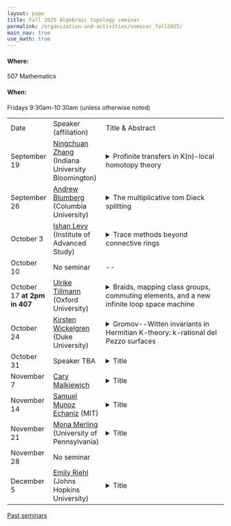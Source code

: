 ```yaml
---
layout: page
title: Fall 2025 Algebraic topology seminar
permalink: /organization-and-activities/seminar_fall2025/
main_nav: true
use_math: true
---
```

<h4>Where:</h4> 507 Mathematics
<h4>When:</h4> Fridays 9:30am-10:30am (unless otherwise noted)

<table>
<tr><td>Date</td> 
	<td>Speaker (affiliation)</td>
	<td style="width:60%">Title & Abstract</td>
	</tr>
<tr><td>September 19</td>
	<td><a href="https://sites.google.com/view/ningchuan-zhang">Ningchuan Zhang</a> (Indiana University Bloomington) </td>
	<td><details> 
	<summary>Profinite transfers in K(n)-local homotopy theory</summary>
	<p class="abstract"><i>Abstract:</i> After K(1)-localization, the classical J-homomorphism can be interpreted as a profinite transfer map. More precisely, it is a transfer map $\Sigma^{-1}KO^\wedge_2 \to S_{K(1)}$ from the $C_2$-homotopy fixed points (with a twist) to the $\mathbb{Z}_2^\times$-homotopy fixed points of the 2-complete complex topological K-theory. In joint work in progress with Guchuan Li, we extend this idea to define and study profinite transfers between homotopy fixed points of the Morava E-theory by closed subgroups of the Morava stabilizer group. <br> <br>
	We introduce two definitions of the profinite transfer maps. One ad hoc definition is as duals to the profinite restriction maps in the appropriate category. At large primes, we show that the image of the transfer map $\Sigma^{-n^2}E_n \to S_{K(n)}$ on homotopy groups is the HFPSS filtration n^2-line. A second definition of the profinite transfer maps is based on the 6-functor formalism for smooth representations of p-adic Lie groups by Heyer—Mann. We prove that the ad hoc and the 6-functor definitions are equivalent. </p>
	</details></td>
	</tr>
<tr><td>September 26</td>
	<td><a href="https://ajblumberg.github.io/">Andrew Blumberg</a> (Columbia University)</td>
	<td><details> 
	<summary>The multiplicative tom Dieck splitting</summary>
	<p class="abstract"><i>Abstract:</i> The modern perspective on equivariant stable categories is that they are characterized equivalently by the existence of transfers, duality, and the tom Dieck splitting. The purpose of this talk is to explain an analogous characterization of the G-symmetric monoidal structure when G is finite, and a conjectural picture for what happens when G is an infinite compact Lie group. This is joint work with Mike Mandell.</p>
	</details></td>
	</tr>
<tr><td>October 3</td>
	<td><a href="https://ishanina.github.io/">Ishan Levy</a> (Institute of Advanced Study)</td>
	<td><details> 
	<summary>Trace methods beyond connective rings</summary>
	<p class="abstract"><i>Abstract:</i> Trace methods are an important tool in understanding K-theory of ring spectra, but usually only work when the rings in question are connective.
I will describe joint work with Vova Sosnilo on c-categories, which are stable categories equipped with extra structure that allows many tools for connective rings to apply. Perfect module categories of bounded below rings, as well as perfect complexes on certain stacks, give examples of c-categories. We prove an analog of the Dundas—Goodwillie—McCarthy theorem in this setting.
I will then describe how this theory can be used to give formulas for the algebraic K-theory of many categories arising in chromatic homotopy theory in terms of TC. </p>
	</details></td>
	</tr>
<tr><td>October 10</td>
	<td>No seminar </td>
	<td> -- </td>
	</tr>
<tr><td>October 17 <strong>at 2pm in 407</strong></td>
	<td><a href="https://people.maths.ox.ac.uk/tillmann/">Ulrike Tillmann</a> (Oxford University) </td>
	<td><details> 
	<summary>Braids, mapping class groups, commuting elements, and a new infinite loop space machine</summary>
	<p class="abstract"><i>Abstract:</i> The theory of iterated loop spaces was developed in particular to detect and study generalisaed cohomology theories.  In this talk I will review some lesser known applications of operads and iterate loop space theory in the context of braid groups, mapping class groups and commutative K-theory. Motivated by these, I will present a new general construction of infinite loop spaces that allows us to construct infinite loop spaces  from objects that may not be expected to give rise to such a structured space, eg Torelli groups.</p>
	</details></td>
	</tr>
<tr><td>October 24</td>
	<td><a href="https://sites.math.duke.edu/~kgw/">Kirsten Wickelgren</a> (Duke University)</td>
	<td><details> 
	<summary>Gromov--Witten invariants in Hermitian K-theory: k-rational del Pezzo surfaces</summary>
	<p class="abstract"><i>Abstract:</i> Gromov–Witten invariants in Hermitian K-theory allow one to obtain an arithmetically meaningful count of curves satisfying constraints over a field k without assuming that k is the field of complex or real numbers. They were developed in joint work with Kass, Levine, and Solomon in genus 0 for del Pezzo surfaces. <br>
	In joint work with Erwan Brugallé and Johannes Rau, we give a complete calculation of these invariants for k-rational del Pezzo surfaces of degree greater than 5. Moreover, we give these invariants the structure of an unramified Witt invariant for any fixed surface and degree. We then construct a multivariable unramified Witt invariant which conjecturally contains all of these invariants for k-rational surfaces. To prove the conjecture for del Pezzo surfaces of degree greater than 5 and obtain the calculation, we study the behavior of these Gromov–Witten invariants during an algebraic analogue of surgery. </p>
	</details></td>
	</tr>
<tr><td>October 31</td>
	<td>Speaker TBA </td>
	<td><details> 
	<summary>Title</summary>
	<p class="abstract"><i>Abstract:</i> </p>
	</details></td>
	</tr>
<tr><td>November 7</td>
	<td><a href="https://people.math.binghamton.edu/malkiewich/">Cary Malkiewich</a></td>
	<td><details> 
	<summary>Title</summary>
	<p class="abstract"><i>Abstract:</i> </p>
	</details></td>
	</tr>
<tr><td>November 14</td>
	<td><a href="https://sites.google.com/view/samuel-munoz-echaniz/about-me">Samuel Munoz Echaniz</a> (MIT) </td>
	<td><details> 
	<summary>Title</summary>
	<p class="abstract"><i>Abstract:</i> </p>
	</details></td>
	</tr>
<tr><td>November 21</td>
	<td><a href="https://www2.math.upenn.edu/~mmerling/">Mona Merling</a> (University of Pennsylvania) </td>
	<td><details> 
	<summary>Title</summary>
	<p class="abstract"><i>Abstract:</i> </p>
	</details></td>
	</tr>
<tr><td>November 28</td>
	<td>No seminar </td>
	<td></td>
	</tr>
<tr><td>December 5</td>
	<td><a href="https://emilyriehl.github.io/">Emily Riehl</a> (Johns Hopkins University) </td>
	<td><details> 
	<summary>Title</summary>
	<p class="abstract"><i>Abstract:</i> </p>
	</details></td>
	</tr>
</table>

<a href="https://allenyuan.me/columbia-algebraic-topology-seminar/">Past seminars</a>
